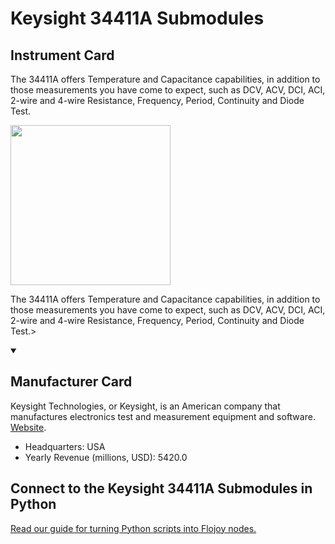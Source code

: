 
# Keysight 34411A Submodules

## Instrument Card

<div className="flex">

<div>

The 34411A offers Temperature and Capacitance capabilities, in addition to those measurements you have come to expect, such as DCV, ACV, DCI, ACI, 2-wire and 4-wire Resistance, Frequency, Period, Continuity and Diode Test.

</div>

<img width="256" src="https://v5.airtableusercontent.com/v1/19/19/1691539200000/WPPZlRjUB69nPk0BlCmzVw/bhkXy9FwbKUT69bQP2X1EHvxAkRPIZEFYIdnVep9bm4ea93KnyV4A3_8U9Iwi2l9nXZOpcvthqQ0UfraEz7Ew_ghV_NBbHdceFl4zbXSg_A/gVgENRZ1JTzoDO-CbyVawaViCZ-Gr93KqoRuE_KjduM"/>

</div>

The 34411A offers Temperature and Capacitance capabilities, in addition to those measurements you have come to expect, such as DCV, ACV, DCI, ACI, 2-wire and 4-wire Resistance, Frequency, Period, Continuity and Diode Test.>

<details open>
<summary><h2>Manufacturer Card</h2></summary>

Keysight Technologies, or Keysight, is an American company that manufactures electronics test and measurement equipment and software. <a href="https://www.keysight.com/us/en/home.html">Website</a>.

<ul>
  <li>Headquarters: USA</li>
  <li>Yearly Revenue (millions, USD): 5420.0</li>
</ul>
</details>

## Connect to the Keysight 34411A Submodules in Python

[Read our guide for turning Python scripts into Flojoy nodes.](https://docs.flojoy.ai/custom-nodes/creating-custom-node/)


